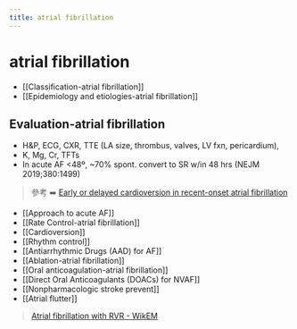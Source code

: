 ```yaml
---
title: atrial fibrillation
---
```


# atrial fibrillation

- [[Classification-atrial fibrillation]]
- [[Epidemiology and etiologies-atrial fibrillation]]

## Evaluation-atrial fibrillation

- H&P, ECG, CXR, TTE (LA size, thrombus, valves, LV fxn, pericardium),
- K, Mg, Cr, TFTs
- In acute AF <48º, ~70% spont. convert to SR w/in 48 hrs (NEJM 2019;380:1499)

> 參考 ➡️ [Early or delayed cardioversion in recent-onset atrial fibrillation](https://www.nejm.org/doi/full/10.1056/nejmoa1900353)

- [[Approach to acute AF]]
- [[Rate Control-atrial fibrillation]]
- [[Cardioversion]]
- [[Rhythm control]]
- [[Antiarrhythmic Drugs (AAD) for AF]]
- [[Ablation-atrial fibrillation]]
- [[Oral anticoagulation-atrial fibrillation]]
- [[Direct Oral Anticoagulants (DOACs) for NVAF]]
- [[Nonpharmacologic stroke prevent]]
- [[Atrial flutter]]

> [Atrial fibrillation with RVR - WikEM](https://wikem.org/wiki/Atrial_fibrillation_with_RVR)
